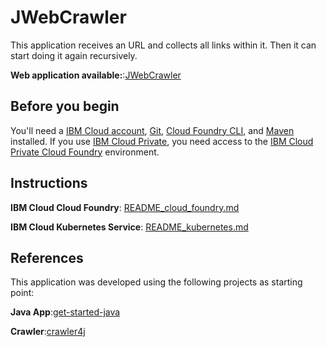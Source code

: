 # JWebCrawler

This application receives an URL and collects all links within it. Then it can start doing it again recursively. 

**Web application available:**:[JWebCrawler](https://jwebcrawler.mybluemix.net/)


## Before you begin

You'll need a [IBM Cloud account](https://console.ng.bluemix.net/registration/), [Git](https://git-scm.com/downloads), [Cloud Foundry CLI](https://github.com/cloudfoundry/cli#downloads), and [Maven](https://maven.apache.org/download.cgi) installed. If you use [IBM Cloud Private](https://www.ibm.com/cloud-computing/products/ibm-cloud-private/), you need access to the [IBM Cloud Private Cloud Foundry](https://www.ibm.com/support/knowledgecenter/en/SSBS6K_2.1.0/cloud_foundry/overview.html) environment.

## Instructions

**IBM Cloud Cloud Foundry**: [README_cloud_foundry.md](README_cloud_foundry.md)

**IBM Cloud Kubernetes Service**: [README_kubernetes.md](README_kubernetes.md)

## References

This application was developed using the following projects as starting point:

**Java App**:[get-started-java](https://github.com/IBM-Cloud/get-started-java)

**Crawler**:[crawler4j](https://github.com/yasserg/crawler4j)

